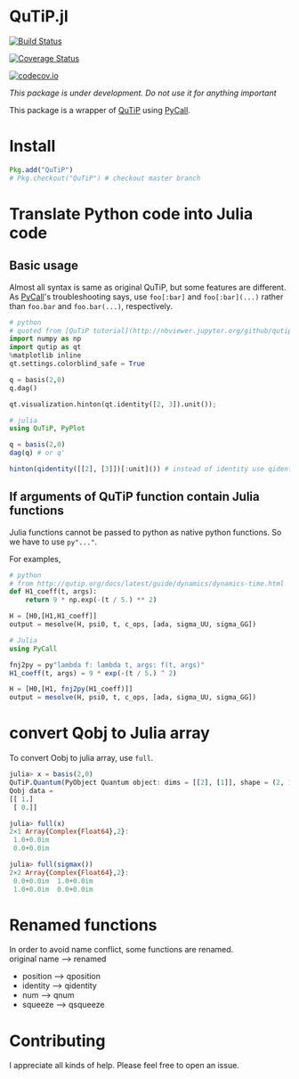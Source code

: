 # QuTiP.jl

[![Build Status](https://travis-ci.org/goropikari/QuTiP.jl.svg?branch=master)](https://travis-ci.org/goropikari/QuTiP.jl)

[![Coverage Status](https://coveralls.io/repos/goropikari/QuTiP.jl/badge.svg?branch=master&service=github)](https://coveralls.io/github/goropikari/QuTiP.jl?branch=master)

[![codecov.io](http://codecov.io/github/goropikari/QuTiP.jl/coverage.svg?branch=master)](http://codecov.io/github/goropikari/QuTiP.jl?branch=master)

*This package is under development. Do not use it for anything important*

This package is a wrapper of [QuTiP](http://qutip.org/) using [PyCall](https://github.com/stevengj/PyCall.jl).



# Install

```julia
Pkg.add("QuTiP")
# Pkg.checkout("QuTiP") # checkout master branch
```

# Translate Python code into Julia code
## Basic usage
Almost all syntax is same as original QuTiP, but some features are different.
As [PyCall](https://github.com/JuliaPy/PyCall.jl)'s troubleshooting says, use `foo[:bar]` and `foo[:bar](...)` rather than `foo.bar` and `foo.bar(...)`, respectively.

```python
# python
# quoted from [QuTiP tutorial](http://nbviewer.jupyter.org/github/qutip/qutip-notebooks/blob/master/examples/superop-contract.ipynb)
import numpy as np
import qutip as qt
%matplotlib inline
qt.settings.colorblind_safe = True

q = basis(2,0)
q.dag()

qt.visualization.hinton(qt.identity([2, 3]).unit());
```

```julia
# julia
using QuTiP, PyPlot

q = basis(2,0)
dag(q) # or q'

hinton(qidentity([[2], [3]])[:unit]()) # instead of identity use qidentity
```

## If arguments of QuTiP function contain Julia functions
Julia functions cannot be passed to python as native python functions.
So we have to use `py"..."`.

For examples,
```python
# python
# from http://qutip.org/docs/latest/guide/dynamics/dynamics-time.html
def H1_coeff(t, args):
    return 9 * np.exp(-(t / 5.) ** 2)

H = [H0,[H1,H1_coeff]]
output = mesolve(H, psi0, t, c_ops, [ada, sigma_UU, sigma_GG])
```



```julia
# Julia
using PyCall

fnj2py = py"lambda f: lambda t, args: f(t, args)"
H1_coeff(t, args) = 9 * exp(-(t / 5.) ^ 2)

H = [H0,[H1, fnj2py(H1_coeff)]]
output = mesolve(H, psi0, t, c_ops, [ada, sigma_UU, sigma_GG])
```

# convert Qobj to Julia array
To convert Oobj to julia array, use `full`.
```julia
julia> x = basis(2,0)
QuTiP.Quantum(PyObject Quantum object: dims = [[2], [1]], shape = (2, 1), type = ket
Qobj data =
[[ 1.]
 [ 0.]]

julia> full(x)
2×1 Array{Complex{Float64},2}:
 1.0+0.0im
 0.0+0.0im

julia> full(sigmax())
2×2 Array{Complex{Float64},2}:
 0.0+0.0im  1.0+0.0im
 1.0+0.0im  0.0+0.0im
```

# Renamed functions
In order to avoid name conflict, some functions are renamed.  
original name --> renamed
- position --> qposition
- identity --> qidentity
- num      --> qnum
- squeeze  --> qsqueeze

# Contributing
I appreciate all kinds of help. Please feel free to open an issue.
